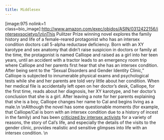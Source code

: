 ```yaml
---
title: Middlesex
---
```


[image:975 nolink=1 class=bio_image]:http://www.amazon.com/exec/obidos/ASIN/0312422156/intersexsocietyo/\n\nThis Pulitzer Prize winning novel explores the family history and life of a female-reared protagonist who has an intersex condition doctors call 5-alpha reductase deficiency. Born with an XY karotype and sex anatomy that didn’t raise suspicion in doctors or family at the time, the protagonist is named Calliope and raised as a girl into her teen years, until an accident with a tractor leads to an emergency room trip where Calliope and her parents first hear that she has an intersex condition. After being sent to the “Sexual Disorders and Gender Identity Clinic,” Calliope is subjected to innumerable physical exams and psychological tests while she and her parents are told very little about her condition. When her medical file is accidentally left open on her doctor’s desk, Calliope, for the first time, reads about her diagnosis, her XY karotype, and her doctor’s conclusion that she is a girl. After leaving a note for her parents explaining that she is a boy, Calliope changes her name to Cal and begins living as a male.\n \nAlthough the novel has some questionable moments (for example, that Calliope/Cal is born with an intersex condition due to a history of incest in the family) and has been [criticized by intersex activists][1] for a variety of reasons, the story of Cal’s life, and especially the details of the visits to the gender clinic, provides realistic and sensitive glimpses into life with an intersex condition. \n

 [1]: http://www.mindfully.org/Reform/2003/Middlesex-Limitations-MythMar03.htm